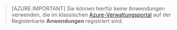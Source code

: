 > [AZURE.IMPORTANT]
Sie können hierfür keine Anwendungen verwenden, die im klassischen [Azure-Verwaltungsportal](https://manage.windowsazure.com/) auf der Registerkarte **Anwendungen** registriert sind.

<!----HONumber=Oct15_HO3-->